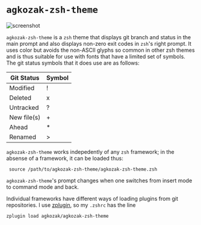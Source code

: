 
# `agkozak-zsh-theme`
![screenshot](https://github.com/agkozak/agkozak-zsh-theme/raw/master/img/agkozak-zsh-theme.jpg)


`agkozak-zsh-theme` is a `zsh` theme that displays git branch and status in the main prompt and also displays non-zero exit codes in `zsh`'s right prompt. It uses color but avoids the non-ASCII glyphs so common in other zsh themes and is thus suitable for use with fonts that have a limited set of symbols. The git status symbols that it does use are as follows:

Git Status | Symbol
--- | ---
Modified | !
Deleted | x
Untracked | ?
New file(s) | +
Ahead | \*
Renamed | >

`agkozak-zsh-theme` works indepedently of any `zsh` framework; in the absense of a framework, it can be loaded thus:

     source /path/to/agkozak-zsh-theme/agkozak-zsh-theme.zsh

`agkozak-zsh-theme`'s prompt changes when one switches from insert mode to command mode and back.

Individual frameworks have different ways of loading plugins from git repositories. I use [zplugin](https://github.com/zdharma/zplugin), so my `.zshrc` has the line

    zplugin load agkozak/agkozak-zsh-theme
